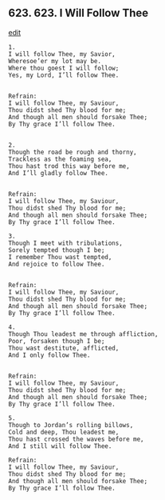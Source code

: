 
## 623.  623. I Will Follow Thee
[edit](https://docs.google.com/document/d/1%2DWBNITq%2DsHaCxjhC9dW59caYkiayXs58/edit?mode=html)






    1.
    I will follow Thee, my Savior,
    Wheresoe’er my lot may be.
    Where thou goest I will follow;
    Yes, my Lord, I’ll follow Thee.


    Refrain:
    I will follow Thee, my Saviour,
    Thou didst shed Thy blood for me;
    And though all men should forsake Thee;
    By Thy grace I’ll follow Thee.


    2.
    Though the road be rough and thorny,
    Trackless as the foaming sea,
    Thou hast trod this way before me,
    And I’ll gladly follow Thee.


    Refrain:
    I will follow Thee, my Saviour,
    Thou didst shed Thy blood for me;
    And though all men should forsake Thee;
    By Thy grace I’ll follow Thee.

    3.
    Though I meet with tribulations,
    Sorely tempted though I be;
    I remember Thou wast tempted,
    And rejoice to follow Thee.


    Refrain:
    I will follow Thee, my Saviour,
    Thou didst shed Thy blood for me;
    And though all men should forsake Thee;
    By Thy grace I’ll follow Thee.

    4.
    Though Thou leadest me through affliction,
    Poor, forsaken though I be;
    Thou wast destitute, afflicted,
    And I only follow Thee.


    Refrain:
    I will follow Thee, my Saviour,
    Thou didst shed Thy blood for me;
    And though all men should forsake Thee;
    By Thy grace I’ll follow Thee.

    5.
    Though to Jordan’s rolling billows,
    Cold and deep, Thou leadest me,
    Thou hast crossed the waves before me,
    And I still will follow Thee.

    Refrain:
    I will follow Thee, my Saviour,
    Thou didst shed Thy blood for me;
    And though all men should forsake Thee;
    By Thy grace I’ll follow Thee.

